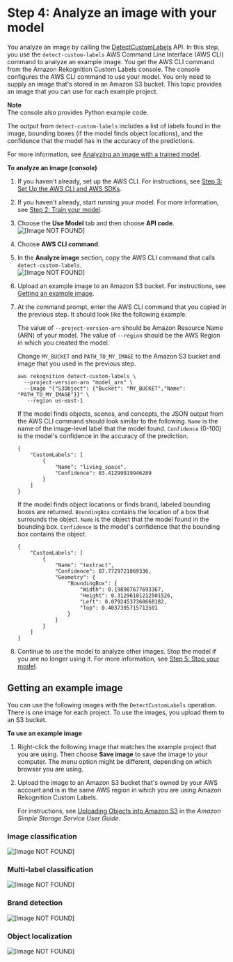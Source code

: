 # Step 4: Analyze an image with your model<a name="gs-step-get-a-prediction"></a>

You analyze an image by calling the [DetectCustomLabels](https://docs.aws.amazon.com/rekognition/latest/dg/API_DetectCustomLabels) API\. In this step, you use the `detect-custom-labels` AWS Command Line Interface \(AWS CLI\) command to analyze an example image\. You get the AWS CLI command from the Amazon Rekognition Custom Labels console\. The console configures the AWS CLI command to use your model\. You only need to supply an image that's stored in an Amazon S3 bucket\. This topic provides an image that you can use for each example project\. 

**Note**  
The console also provides Python example code\.

The output from `detect-custom-labels` includes a list of labels found in the image, bounding boxes \(if the model finds object locations\), and the confidence that the model has in the accuracy of the predictions\.

For more information, see [Analyzing an image with a trained model](detecting-custom-labels.md)\.

**To analyze an image \(console\)**

1. If you haven't already, set up the AWS CLI\. For instructions, see [Step 3: Set Up the AWS CLI and AWS SDKs](su-awscli-sdk.md)\.

1. If you haven't already, start running your model\. For more information, see [Step 2: Train your model](gs-step-train-model.md)\.

1. Choose the **Use Model** tab and then choose **API code**\.   
![\[Image NOT FOUND\]](http://docs.aws.amazon.com/rekognition/latest/customlabels-dg/images/get-started-use-model-api-code.png)

1. Choose **AWS CLI command**\.

1. In the **Analyze image** section, copy the AWS CLI command that calls `detect-custom-labels`\.  
![\[Image NOT FOUND\]](http://docs.aws.amazon.com/rekognition/latest/customlabels-dg/images/get-started-cli-code-analyze.png)

1. Upload an example image to an Amazon S3 bucket\. For instructions, see [Getting an example image](#gs-example-images)\.

1. At the command prompt, enter the AWS CLI command that you copied in the previous step\. It should look like the following example\. 

   The value of `--project-version-arn` should be Amazon Resource Name \(ARN\) of your model\. The value of `--region` should be the AWS Region in which you created the model\.

   Change `MY_BUCKET` and `PATH_TO_MY_IMAGE` to the Amazon S3 bucket and image that you used in the previous step\. 

   ```
   aws rekognition detect-custom-labels \
     --project-version-arn "model_arn" \
     --image "{"S3Object": {"Bucket": "MY_BUCKET","Name": "PATH_TO_MY_IMAGE"}}" \
      --region us-east-1
   ```

   If the model finds objects, scenes, and concepts, the JSON output from the AWS CLI command should look similar to the following\. `Name` is the name of the image\-level label that the model found\. `Confidence` \(0\-100\) is the model's confidence in the accuracy of the prediction\.

   ```
   {
       "CustomLabels": [
           {
               "Name": "living_space",
               "Confidence": 83.41299819946289
           }
       ]
   }
   ```

   If the model finds object locations or finds brand, labeled bounding boxes are returned\. `BoundingBox` contains the location of a box that surrounds the object\. `Name` is the object that the model found in the bounding box\. `Confidence` is the model's confidence that the bounding box contains the object\. 

   ```
   {
       "CustomLabels": [
           {
               "Name": "textract",
               "Confidence": 87.7729721069336,
               "Geometry": {
                   "BoundingBox": {
                       "Width": 0.198987677693367,
                       "Height": 0.31296101212501526,
                       "Left": 0.07924537360668182,
                       "Top": 0.4037395715713501
                   }
               }
           }
       ]
   }
   ```

1. Continue to use the model to analyze other images\. Stop the model if you are no longer using it\. For more information, see [Step 5: Stop your model](gs-step-stop-model.md)\.

## Getting an example image<a name="gs-example-images"></a>

You can use the following images with the `DetectCustomLabels` operation\. There is one image for each project\. To use the images, you upload them to an S3 bucket\. 

**To use an example image**

1. Right\-click the following image that matches the example project that you are using\. Then choose **Save image** to save the image to your computer\. The menu option might be different, depending on which browser you are using\.

1. Upload the image to an Amazon S3 bucket that's owned by your AWS account and is in the same AWS region in which you are using Amazon Rekognition Custom Labels\.

   For instructions, see [Uploading Objects into Amazon S3](https://docs.aws.amazon.com/AmazonS3/latest/user-guide/UploadingObjectsintoAmazonS3.html) in the *Amazon Simple Storage Service User Guide*\.

### Image classification<a name="gs-example-image-classification"></a>

![\[Image NOT FOUND\]](http://docs.aws.amazon.com/rekognition/latest/customlabels-dg/images/image-classification.jpg)

### Multi\-label classification<a name="gs-example-image-multi-label-classification"></a>

![\[Image NOT FOUND\]](http://docs.aws.amazon.com/rekognition/latest/customlabels-dg/images/multi-label-classification.jpg)

### Brand detection<a name="gs-example-image-brand-detection"></a>

![\[Image NOT FOUND\]](http://docs.aws.amazon.com/rekognition/latest/customlabels-dg/images/brand-detection.png)

### Object localization<a name="gs-example-image-object-localization"></a>

![\[Image NOT FOUND\]](http://docs.aws.amazon.com/rekognition/latest/customlabels-dg/images/object-localization.jpg)